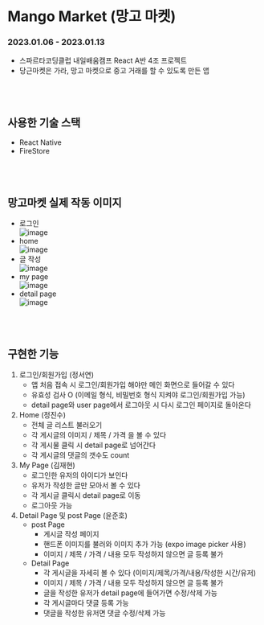 # Mango Market (망고 마켓)
### 2023.01.06 - 2023.01.13
- 스파르타코딩클럽 내일배움캠프 React A반 4조 프로젝트
- 당근마켓은 가라, 망고 마켓으로 중고 거래를 할 수 있도록 만든 앱
<br>
<br>

## 사용한 기술 스택  
- React Native
- FireStore
<br>
<br>


## 망고마켓 실제 작동 이미지
- 로그인 <br>
![image](https://user-images.githubusercontent.com/95006849/212221253-efd05887-b90d-4992-bdd1-81daa4a83a7f.png)
- home <br>
![image](https://user-images.githubusercontent.com/95006849/212221416-bf80b93d-ee1b-4484-879a-e069dd927ac4.png)
- 글 작성 <br>
![image](https://user-images.githubusercontent.com/95006849/212221555-ece26db0-c71f-4544-908e-d1b98667b6ab.png)
- my page <br>
![image](https://user-images.githubusercontent.com/95006849/212221488-261a9003-9851-4f64-9fa2-022cf94cc981.png)
- detail page <br>
![image](https://user-images.githubusercontent.com/95006849/212221615-195b4427-7fbe-4f64-84a5-efb2de1f39d7.png)
<br>
<br>

## 구현한 기능
1. 로그인/회원가입 (정서연)
    - 앱 처음 접속 시 로그인/회원가입 해야만 메인 화면으로 들어갈 수 있다
    - 유효성 검사 O (이메일 형식, 비밀번호 형식 지켜야 로그인/회원가입 가능)
    - detail page와 user page에서 로그아웃 시 다시 로그인 페이지로 돌아온다
2. Home (정진수)
    - 전체 글 리스트 불러오기
    - 각 게시글의 이미지 / 제목 / 가격 을 볼 수 있다
    - 각 게시물 클릭 시 detail page로 넘어간다
    - 각 게시글의 댓글의 갯수도 count
3. My Page (김재현)
    - 로그인한 유저의 아이디가 보인다
    - 유저가 작성한 글만 모아서 볼 수 있다
    - 각 게시글 클릭시 detail page로 이동
    - 로그아웃 가능
4. Detail Page 및 post Page  (윤준호)
    - post Page
        - 게시글 작성 페이지
        - 핸드폰 이미지를 불러와 이미지 추가 가능 (expo image picker 사용)
        - 이미지 / 제목 / 가격 / 내용 모두 작성하지 않으면 글 등록 불가
    - Detail Page
        - 각 게시글을 자세히 볼 수 있다 (이미지/제목/가격/내용/작성한 시간/유저)
        - 이미지 / 제목 / 가격 / 내용 모두 작성하지 않으면 글 등록 불가
        - 글을 작성한 유저가 detail page에 들어가면 수정/삭제 가능
        - 각 게시글마다 댓글 등록 가능
        - 댓글을 작성한 유저면 댓글 수정/삭제 가능
